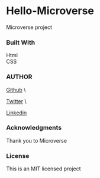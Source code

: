 # Hello-Microverse
Microverse project

### Built With
Html<br />
CSS

### AUTHOR
<a href="https://github.com/BlakeYall">Github</a> \

<a href="https://twitter.com/Thee_indigo1">Twitter</a> \

<a href="https://www.linkedin.com/in/https://www.linkedin.com/in/inyambo-situmbeko-524bb7229/">Linkedin</a>

### Acknowledgments
Thank you to Microverse

### License
This is an MIT licensed project